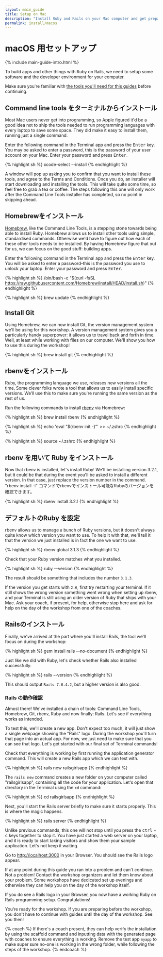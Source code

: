 ```yaml
---
layout: main_guide
title: Setup on Mac
description: "Install Ruby and Rails on your Mac computer and get prepared for the Rails Girls workshop."
permalink: install/macos
---
```


# macOS 用セットアップ

{% include main-guide-intro.html %}

To build apps and other things with Ruby on Rails, we need to setup some software and the developer environment for your computer.

<div class="help-notice">Make sure you're familiar with <a href="/tools">the tools you'll need for this guides</a> before continuing.</div>

## Command line tools をターミナルからインストール

Most Mac users never get into programming, so Apple figured it'd be a good idea not to ship the tools needed to run programming languages with every laptop to save some space. They did make it easy to install them, running just a single command.

Enter the following command in the Terminal app and press the <kbd>Enter</kbd> key. You may be asked to enter a password, this is the password of your user account on your Mac. Enter your password and press <kbd>Enter</kbd>.

{% highlight sh %}
xcode-select --install
{% endhighlight %}

A window will pop up asking you to confirm that you want to install these tools, and agree to the Terms and Conditions. Once you do, an installer will start downloading and installing the tools. This will take quite some time, so feel free to grab a tea or coffee. The steps following this one will only work after the Command Line Tools installer has completed, so no point in skipping ahead.

## Homebrewをインストール

[Homebrew](https://brew.sh/), like the Command Line Tools, is a stepping stone towards being able to install Ruby. Homebrew allows us to install other tools using simple, standardised commands. Otherwise we'd have to figure out how each of these other tools needs to be installed. By having Homebrew figure that out for us, we can focus on the good stuff: building apps.

Enter the following command in the Terminal app and press the <kbd>Enter</kbd> key. You will be asked to enter a password–this is the password you use to unlock your laptop. Enter your password and press <kbd>Enter</kbd>.

{% highlight sh %}
/bin/bash -c "$(curl -fsSL https://raw.githubusercontent.com/Homebrew/install/HEAD/install.sh)"
{% endhighlight %}

{% highlight sh %}
brew update
{% endhighlight %}

## Install Git

Using Homebrew, we can now install Git, the version management system we'll be using for this workshop. A version management system gives you a particularly handy superpower: it allows us to travel back and forth in time. Well, at least while working with files on our computer. We'll show you how to use this during the workshop!

{% highlight sh %}
brew install git
{% endhighlight %}

## rbenvをインストール

Ruby, the programming language we use, releases new versions all the time. Some clever folks wrote a tool that allows us to easily install specific versions. We'll use this to make sure you're running the same version as the rest of us.

Run the following commands to install [rbenv](https://github.com/rbenv/rbenv) via Homebrew:

{% highlight sh %}
brew install rbenv
{% endhighlight %}

{% highlight sh %}
echo 'eval "$(rbenv init -)"' >> ~/.zshrc
{% endhighlight %}

{% highlight sh %}
source ~/.zshrc
{% endhighlight %}

## rbenv を用いて Ruby をインストール

Now that rbenv is installed, let's install Ruby! We'll be installing version 3.2.1, but it could be that during the event you'll be asked to install a different version. In that case, just replace the version number in the command. "rbenv install -l" コマンドでrbenvでインストール可能なRubyのバージョンを確認できます。

{% highlight sh %}
rbenv install 3.2.1
{% endhighlight %}

## デフォルトのRuby を設定

rbenv allows us to manage a bunch of Ruby versions, but it doesn't always quite know which version you want to use. To help it with that, we'll tell it that the version we just installed is in fact the one we want to use.

{% highlight sh %}
rbenv global 3.1.3
{% endhighlight %}

Check that your Ruby version matches what you installed.

{% highlight sh %}
ruby --version
{% endhighlight %}

The result should be something that includes the number `3.1.3`.

If the version you get starts with `2.6`, first try restarting your terminal. If it still shows the wrong version something went wrong when setting up rbenv, and your Terminal is still using an older version of Ruby that ships with your Mac. Ask your coach, if present, for help, otherwise stop here and ask for help on the day of the workshop from one of the coaches.

## Railsのインストール

Finally, we've arrived at the part where you'll install Rails, the tool we'll focus on during the workshop:

{% highlight sh %}
gem install rails --no-document
{% endhighlight %}

Just like we did with Ruby, let's check whether Rails also installed successfully:

{% highlight sh %}
rails --version
{% endhighlight %}

This should output `Rails 7.0.4.2`, but a higher version is also good.

### Rails の動作確認

Almost there! We've installed a chain of tools: Command Line Tools, Homebrew, Git, rbenv, Ruby and now finally: Rails. Let's see if everything works as intended.

To test this, we'll create a new app. Don't expect too much, it will just show a single webpage showing the "Rails" logo. During the workshop you'll turn that page into an actual app. For now, we just need to make sure that you can see that logo. Let's get started with our final set of Terminal commands!

Check that everything is working by first running the application generator command. This will create a new Rails app which we can test with.

{% highlight sh %}
rails new railsgirlsapp
{% endhighlight %}

The `rails new` command creates a new folder on your computer called "railsgirlsapp", containing all the code for your application. Let's open that directory in the Terminal using the `cd` command:

{% highlight sh %}
cd railsgirlsapp
{% endhighlight %}

Next, you'll start the Rails server briefly to make sure it starts properly. This is where the magic happens.

{% highlight sh %}
rails server
{% endhighlight %}

Unlike previous commands, this one will not stop until you press the <kbd>ctrl</kbd> + <kbd>c</kbd> keys together to stop it. You have just started a web server on your laptop, and it is ready to start taking visitors and show them your sample application. Let's not keep it waiting.

Go to <http://localhost:3000> in your Browser. You should see the Rails logo appear.

If at any point during this guide you ran into a problem and can't continue. Not a problem! Contact the workshop organizers and let them know about your problem. Some workshops have dedicated set up evenings and otherwise they can help you on the day of the workshop itself.

If you do see a Rails logo in your Browser, you now have a working Ruby on Rails programming setup. Congratulations!

You're ready for the workshop. If you are preparing before the workshop, you don't have to continue with guides until the day of the workshop. See you then!

{% coach %}
If there's a coach present, they can help verify the installation by using the scaffold command and inputting data with the generated page with coaches to ensure everything is working. Remove the test app `myapp` to make super sure no-one is working in the wrong folder, while following the steps of the workshop.
{% endcoach %}
